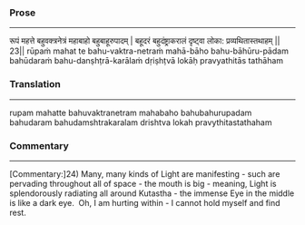 ### Prose 
 --- 
रूपं महत्ते बहुवक्त्रनेत्रं
महाबाहो बहुबाहूरुपादम् |
बहूदरं बहुदंष्ट्राकरालं
दृष्ट्वा लोका: प्रव्यथितास्तथाहम् || 23||
rūpaṁ mahat te bahu-vaktra-netraṁ
mahā-bāho bahu-bāhūru-pādam
bahūdaraṁ bahu-danṣhṭrā-karālaṁ
dṛiṣhṭvā lokāḥ pravyathitās tathāham

### Translation 
 --- 
rupam mahatte bahuvaktranetram mahabaho bahubahurupadam bahudaram bahudamshtrakaralam drishtva lokah pravythitastathaham

### Commentary 
 --- 
[Commentary:]24) Many, many kinds of Light are manifesting - such are pervading throughout all of space - the mouth is big - meaning, Light is splendorously radiating all around Kutastha - the immense Eye in the middle is like a dark eye.  Oh, I am hurting within - I cannot hold myself and find rest.